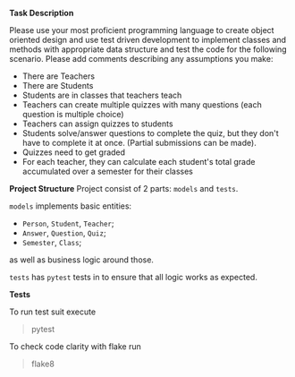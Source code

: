 **Task Description**

Please use your most proficient programming language to create object oriented design and
use test driven development to implement classes and methods with appropriate data structure
and test the code for the following scenario. Please add comments describing any assumptions
you make:

* There are Teachers
* There are Students
* Students are in classes that teachers teach
* Teachers can create multiple quizzes with many questions (each question is multiple choice)
* Teachers can assign quizzes to students
* Students solve/answer questions to complete the quiz, but they don't have to complete it at
once. (Partial submissions can be made).
* Quizzes need to get graded
* For each teacher, they can calculate each student's total grade accumulated over a semester
for their classes

**Project Structure**
Project consist of 2 parts: `models` and `tests`.

`models` implements basic entities:
* `Person`, `Student`, `Teacher`;
* `Answer`, `Question`, `Quiz`;
* `Semester`, `Class`;

as well as business logic around those.

`tests` has `pytest` tests in to ensure that all logic works as expected.

**Tests**

To run test suit execute
> pytest

To check code clarity with flake run
> flake8